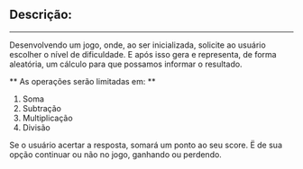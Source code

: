 ## Descrição:
<hr>

Desenvolvendo um jogo, onde, ao ser inicializada, solicite ao usuário escolher o nível de dificuldade. E após isso gera
e representa, de forma aleatória, um cálculo para que possamos informar o resultado.

** As operações serão limitadas em: **

1. Soma
2. Subtração
3. Multiplicação
4. Divisão 


Se o usuário acertar a resposta, somará um ponto ao seu score.
Ë de sua opção continuar ou não no jogo, ganhando ou perdendo.